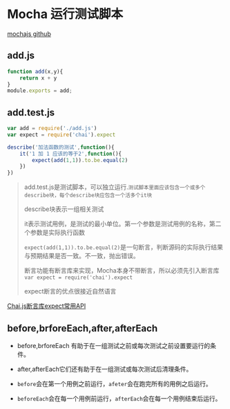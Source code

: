 # Mocha 运行测试脚本
[mochajs github](https://github.com/mochajs/mocha)

## add.js

```javascript
function add(x,y){
    return x + y
}
module.exports = add;
```

## add.test.js

```javascript
var add = require('./add.js')
var expect = require('chai').expect

describe('加法函数的测试',function(){
    it('1 加 1 应该的等于2',function(){
        expect(add(1,1)).to.be.equal(2)
    })
})
```

> add.test.js是测试脚本，可以独立运行.`测试脚本里面应该包含一个或多个describe块，每个describe块应包含一个活多个it块`
>
> describe块表示一组相关测试
> 
> it表示测试用例，是测试的最小单位。第一个参数是测试用例的名称，第二个参数是实际执行函数
> 
> `expect(add(1,1)).to.be.equal(2)`是一句断言，判断源码的实际执行结果与预期结果是否一致。不一致，抛出错误。
>
> 断言功能有断言库来实现，Mocha本身不带断言，所以必须先引入断言库`var expect = require('chai').expect`
>
> expect断言的优点很接近自然语言

[Chai.js断言库expect常用API](https://blog.csdn.net/qq_30068487/article/details/82900633)


## before,brforeEach,after,afterEach

- before,brforeEach 有助于在一组测试之前或每次测试之前设置要运行的条件。
- after,afterEach它们还有助于在一组测试或每次测试后清理条件。

- `before`会在第一个用例之前运行，`afeter`会在跑完所有的用例之后运行。
- `beforeEach`会在每一个用例前运行，`afterEach`会在每一个用例结束后运行。

